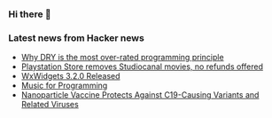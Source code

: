 ### Hi there 👋

<!--
**arashid-sh/arashid-sh** is a ✨ _special_ ✨ repository because its `README.md` (this file) appears on your GitHub profile.

Here are some ideas to get you started:

- 🔭 I’m currently working on ...
- 🌱 I’m currently learning ...
- 👯 I’m looking to collaborate on ...
- 🤔 I’m looking for help with ...
- 💬 Ask me about ...
- 📫 How to reach me: ...
- 😄 Pronouns: ...
- ⚡ Fun fact: ...
-->

### Latest news from Hacker news
<!-- BLOG-POST-LIST:START -->
- [Why DRY is the most over-rated programming principle](https://gordonc.bearblog.dev/dry-most-over-rated-programming-principle/)
- [Playstation Store removes Studiocanal movies, no refunds offered](https://www.gameshub.com/news/news/playstation-store-studio-canal-movies-germany-austria-23400/)
- [WxWidgets 3.2.0 Released](https://wxwidgets.org/news/2022/07/wxwidgets-3.2.0-final-release/)
- [Music for Programming](https://musicforprogramming.net/)
- [Nanoparticle Vaccine Protects Against C19-Causing Variants and Related Viruses](https://www.caltech.edu/about/news/sars-coronavirus-variant-vaccine-bjorkman)
<!-- BLOG-POST-LIST:END -->
